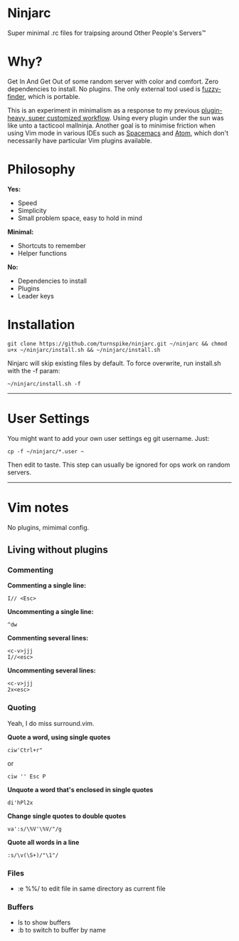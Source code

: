# Ninjarc
Super minimal .rc files for traipsing around Other People's Servers™

# Why?

Get In And Get Out of some random server with color and comfort. Zero dependencies to install. No plugins. The only external tool used is [fuzzy-finder](https://github.com/junegunn/fzf/), which is portable.

This is an experiment in minimalism as a response to my previous [plugin-heavy, super customized workflow](https://github.com/turnspike/aetherwolf). Using every plugin under the sun was like unto a tacticool mallninja. Another goal is to minimise friction when using Vim mode in various IDEs such as [Spacemacs](http://spacemacs.org) and [Atom](https://atom.io), which don't necessarily have particular Vim plugins available. 

# Philosophy

**Yes:**
- Speed
- Simplicity
- Small problem space, easy to hold in mind

**Minimal:**
- Shortcuts to remember
- Helper functions

**No:**
- Dependencies to install
- Plugins
- Leader keys

# Installation
````
git clone https://github.com/turnspike/ninjarc.git ~/ninjarc && chmod u+x ~/ninjarc/install.sh && ~/ninjarc/install.sh
````

Ninjarc will skip existing files by default. To force overwrite, run install.sh with the -f param:
````
~/ninjarc/install.sh -f
````

---

# User Settings

You might want to add your own user settings eg git username. Just:
````
cp -f ~/ninjarc/*.user ~
````

Then edit to taste. This step can usually be ignored for ops work on random servers.

---

# Vim notes

No plugins, mimimal config.

## Living without plugins

### Commenting

**Commenting a single line:**
````
I// <Esc>
````

**Uncommenting a single line:**
````
^dw
````

**Commenting several lines:**
````
<c-v>jjj
I//<esc>
````

**Uncommenting several lines:**
````
<c-v>jjj
2x<esc>
````
### Quoting

Yeah, I do miss surround.vim.

**Quote a word, using single quotes**
````
ciw'Ctrl+r"
````
or
````
ciw '' Esc P
````

**Unquote a word that's enclosed in single quotes**
````
di'hPl2x
````

**Change single quotes to double quotes**
````
va':s/\%V'\%V/"/g
````

**Quote all words in a line**
````
:s/\v(\S+)/"\1"/
````
### Files

* :e %%/ to edit file in same directory as current file

### Buffers

* ls to show buffers
* :b <name><tab> to switch to buffer by name 
